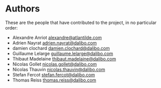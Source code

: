 Authors
===============================================================================

These are the people that have contributed to the project, in no particular
order:

* Alexandre Anriot <alexandre@atlantilde.com>
* Adrien Nayrat <adrien.nayrat@dalibo.com>
* damien clochard <damien.clochard@dalibo.com>
* Guillaume Lelarge <guillaume.lelarge@dalibo.com>
* Thibaut Madelaine <thibaut.madelaine@dalibo.com>
* Nicolas Gollet <nicolas.gollet@dalibo.com>
* Nicolas Thauvin <nicolas.thauvin@dalibo.com>
* Stefan Fercot <stefan.fercot@dalibo.com>
* Thomas Reiss <thomas.reiss@dalibo.com>
